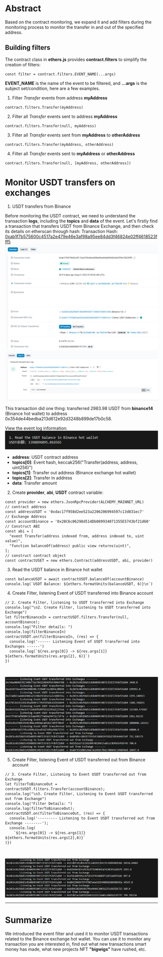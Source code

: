 # Abstract

Based on the contract monitoring, we expand it and add filters during the monitoring process to monitor the transfer in and out of the specified address.

## Building filters

The contract class in **ethers.js** provides **contract.filters** to simplify the creation of filters:

```
const filter = contract.filters.EVENT_NAME(...args)
```

**EVENT_NAME** is the name of the event to be filtered, and **...args** is the subject set/condition, here are a few examples.

1. Filter *Transfer* events from address **myAddress**

```
contract.filters.Transfer(myAddress)
```

2. Filter all *Transfer* events sent to address **myAddress**

```
contract.filters.Transfer(null, myAddress)
```

3. Filter all *Transfer* events sent from **myAddress** to **otherAddress**

```
contract.filters.Transfer(myAddress, otherAddress)
```

4. Filter all *Transfer* events sent to **myAddress** or **otherAddress**

```
contract.filters.Transfer(null, [myAddress, otherAddress])
```

# Monitor USDT transfers on exchanges

1. USDT transfers from Binance

Before monitoring the USDT contract, we need to understand the transaction **logs**, including the **topics** and **data** of the event. Let's firstly find a transaction that transfers USDT from Binance Exchange, and then check its details on etherscan through hash:
Transaction Hash: [0xab1f7b575600c4517a2e479e46e3af98a95ee84dd3f46824e02ff4618523fff5](https://etherscan.io/tx/0xab1f7b575600c4517a2e479e46e3af98a95ee84dd3f46824e02ff4618523fff5)
<br>
![transactionHash](https://github.com/wls503pl/Ethers/blob/main/EventFilter/img/transactionHash.png)<br>
![transactionHash_logs](https://github.com/wls503pl/Ethers/blob/main/EventFilter/img/transactionHash_logs.png)<br>

This transaction did one thing: transferred 2983.98 USDT from **binance14** (Binance hot wallet) to address 0x354de44bedba213d612e92d3248b899de17b0c58.

View the event log information:
<br>
![USDTBalanceInExchange](https://github.com/wls503pl/Ethers/blob/main/EventFilter/img/USDTBalanceInExchange.png)<br>

- **address**: USDT contract address
- **topics[0]**: Event hash, keccak256("Transfer(address, address, uint256)")
- **topics[1]**: Transfer out address (Binance exchange hot wallet)
- **topics[2]**: Transfer in address
- **data**: Transfer amount

2. Create **provider**, **abi**, **USDT** contract variable:

```
const provider = new ethers.JsonRpcProvider(ALCHEMY_MAINNET_URL)
// contract address
const addressUSDT = '0xdac17f958d2ee523a2206206994597c13d831ec7'
// Exchange Address
const accountBinance = '0x28C6c06298d514Db089934071355E5743bf21d60'
// Construct ABI
const abi = [
  "event Transfer(address indexed from, address indexed to, uint value)",
  "function balanceOf(address) public view returns(uint)",
];
// construct contract object
const contractUSET = new ethers.Contract(addressUSDT, abi, provider)
```

3. Read the USDT balance in Binance hot wallet

```
const balanceUSDT = await contractUSDT.balanceOf(accountBinance)
console.log(`USDT Balance: ${ethers.formatUnits(balanceUSDT, 6)}\n`)
```

4. Create Filter, listening Event of USDT transferred into Binance account

```
// 2. Create Filter, listening to USDT transferred into Exchange
console.log("\n2. Create Filter, listening to USDT transferred into Exchange")
let filterBinanceIn = contractUSDT.filters.Transfer(null, accountBinance);
console.log("Filter details: ")
console.log(filterBinanceIn)
contractUSDT.on(filterBinanceIn, (res) => {
  console.log('------ Listening Event of USDT transferred into Exchanges ------')
  console.log(`${res.args[0]} -> ${res.args[1]} ${ethers.formatUnits(res.args[2], 6)}`)
})
```
<br>

![USDTIntoExchange](https://github.com/wls503pl/Ethers/blob/main/EventFilter/img/USDTIntoExchange.png)

5. Create Filter, listening Event of USDT transferred out from Binance account

```
// 3. Create Filter, Listening to Event USDT transferred out from Exchange
let filterToBinanceOut = contractUSDT.filters.Transfer(accountBinance);
console.log("\n3. Create Filter, Listening to Event USDT transferred out from Exchange")
console.log("Filter Details: ")
console.log(filterToBinanceOut);
contractUSDT.on(filterToBinanceOut, (res) => {
  console.log('--------- Listening to Event USDT transferred out from Exchange --------');
  console.log(
    `${res.args[0]} -> ${res.args[1]} ${ethers.formatUnits(res.args[2],6)}`
)})
```
<br>

![USDTOutOfExchange](https://github.com/wls503pl/Ethers/blob/main/EventFilter/img/USDTOutOfExchange.png)

<hr>

# Summarize

We introduced the event filter and used it to monitor USDT transactions related to the Binance exchange hot wallet. You can use it to monitor any transaction you are interested in, find out what new transactions smart money has made, what new projects NFT **\"bigwigs\"** have rushed, etc.
